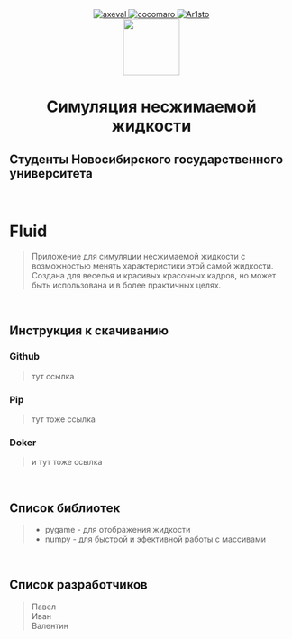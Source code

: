 <div id="badges" align="center">
  <a href="https://vk.com/axeval">
    <img src="https://upload.wikimedia.org/wikipedia/commons/thumb/6/60/VK_Full_Logo_%282021-present%29.svg/2560px-VK_Full_Logo_%282021-present%29.svg.png/badge&logoColor=white" alt="axeval"/>
  </a>
  <a href="https://vk.com/cocomaro">
    <img src="https://img.shields.io/badge/YouTube-red?style=for-the-badge&logo=youtube&logoColor=white" alt="cocomaro"/>
  </a>
  <a href="https://vk.com/ar1sto">
    <img src="https://img.shields.io/badge/Twitter-blue?style=for-the-badge&logo=twitter&logoColor=white" alt="Ar1sto"/>
  </a>
</div>

<div id="header" align="center">
  <img src="https://media.giphy.com/media/xTiN0GCrD3iqO4CRZm/giphy.gif" width="100"/>
</div>

<h1 align="center">Симуляция несжимаемой жидкости <a href="https://daniilshat.ru/" target="_blank"></a></h1>
<h2><align="center">Студенты Новосибирского государственного университета</h2>
<br>

# Fluid
> Приложение для симуляции несжимаемой жидкости с возможностью менять характеристики этой самой жидкости. Создана для веселья и красивых красочных кадров, но может быть использована и в более практичных целях.
<br>

## Инструкция к скачиванию
### Github
> тут ссылка
### Pip
> тут тоже ссылка
### Doker
> и тут тоже ссылка
<br>

## Список библиотек
>- pygame - для отображения жидкости <br>
>- numpy - для быстрой и эфективной работы с массивами <br>
<br>

## Список разработчиков
> Павел <br>
> Иван <br>
> Валентин <br>
<br>

